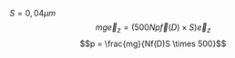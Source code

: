 $S = 0, 04\mu m$
$$mg\vec{e}_{z} = (500Np\vec{f}(D)\times S)\vec{e}_{z}$$
$$p = \frac{mg}{Nf(D)S \times 500}$$
